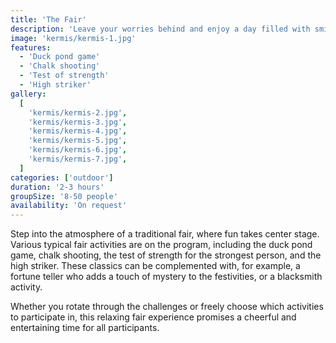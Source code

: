 ```yaml
---
title: 'The Fair'
description: 'Leave your worries behind and enjoy a day filled with smiling faces and playful moments.'
image: 'kermis/kermis-1.jpg'
features:
  - 'Duck pond game'
  - 'Chalk shooting'
  - 'Test of strength'
  - 'High striker'
gallery:
  [
    'kermis/kermis-2.jpg',
    'kermis/kermis-3.jpg',
    'kermis/kermis-4.jpg',
    'kermis/kermis-5.jpg',
    'kermis/kermis-6.jpg',
    'kermis/kermis-7.jpg',
  ]
categories: ['outdoor']
duration: '2-3 hours'
groupSize: '8-50 people'
availability: 'On request'
---
```


Step into the atmosphere of a traditional fair, where fun takes center stage. Various typical fair activities are on the program, including the duck pond game, chalk shooting, the test of strength for the strongest person, and the high striker. These classics can be complemented with, for example, a fortune teller who adds a touch of mystery to the festivities, or a blacksmith activity.

Whether you rotate through the challenges or freely choose which activities to participate in, this relaxing fair experience promises a cheerful and entertaining time for all participants.
